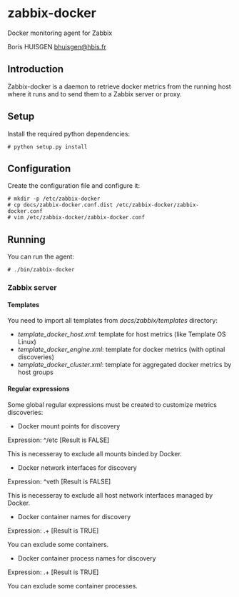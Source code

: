 # zabbix-docker

Docker monitoring agent for Zabbix

Boris HUISGEN <bhuisgen@hbis.fr>

## Introduction

Zabbix-docker is a daemon to retrieve docker metrics from the running host where it runs and to send them to a Zabbix
server or proxy.

## Setup

Install the required python dependencies:

    # python setup.py install

## Configuration

Create the configuration file and configure it:

    # mkdir -p /etc/zabbix-docker
    # cp docs/zabbix-docker.conf.dist /etc/zabbix-docker/zabbix-docker.conf
    # vim /etc/zabbix-docker/zabbix-docker.conf


## Running

You can run the agent:

    # ./bin/zabbix-docker


### Zabbix server

#### Templates

You need to import all templates from *docs/zabbix/templates* directory:

- *template_docker_host.xml*: template for host metrics (like Template OS Linux)
- *template_docker_engine.xml*: template for docker metrics (with optinal discoveries)
- *template_docker_cluster.xml*: template for aggregated docker metrics by host groups

#### Regular expressions

Some global regular expressions must be created to customize metrics discoveries:

* Docker mount points for discovery

Expression: ^/etc [Result is FALSE]

This is necesseray to exclude all mounts binded by Docker.

* Docker network interfaces for discovery

Expression: ^veth [Result is FALSE]

This is necesseray to exclude all host network interfaces managed by Docker.

* Docker container names for discovery

Expression: .+ [Result is TRUE]

You can exclude some containers.

* Docker container process names for discovery

Expression: .+ [Result is TRUE]

You can exclude some container processes.


